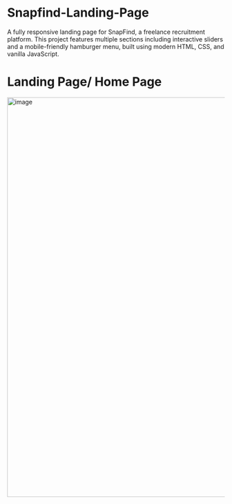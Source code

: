 # Snapfind-Landing-Page
A fully responsive landing page for SnapFind, a freelance recruitment platform. This project features multiple sections including interactive sliders and a mobile-friendly hamburger menu, built using modern HTML, CSS, and vanilla JavaScript.


# Landing Page/ Home Page  
<img width="1885" height="925" alt="image" src="https://github.com/user-attachments/assets/ea33c281-920f-4091-9edc-f53ba9421d95" />


